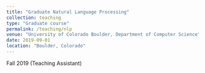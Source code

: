 ```yaml
---
title: "Graduate Natural Language Processing"
collection: teaching
type: "Graduate course"
permalink: /teaching/nlp
venue: "University of Colorado Boulder, Department of Computer Science"
date: 2019-09-01
location: "Boulder, Colorado"
---
```


Fall 2019 (Teaching Assistant)